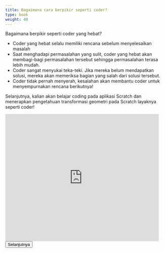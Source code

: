 ```yaml
---
title: Bagaimana cara berpikir seperti coder?
type: book
weight: 40
---
```


Bagaimana berpikir seperti coder yang hebat?

- Coder yang hebat selalu memiliki rencana sebelum menyelesaikan masalah
- Saat menghadapi permasalahan yang sulit, coder yang hebat akan membagi-bagi permasalahan tersebut sehingga permasalahan terasa lebih mudah.
- Coder sangat menyukai teka-teki. Jika mereka belum mendapatkan solusi, mereka akan memeriksa bagian yang salah dari solusi tersebut.
- Coder tidak pernah menyerah, kesalahan akan membantu coder untuk menyempurnakan rencana berikutnya!

Selanjutnya, kalian akan belajar coding pada aplikasi Scratch dan menerapkan pengetahuan transformasi geometri pada Scratch layaknya seperti coder!

<div class="container-iframe">
<iframe class="responsive-iframe" src="https://scratch.mit.edu/projects/542176382/embed" allowtransparency="true" width="485" height="402" frameborder="0" scrolling="no" allowfullscreen></iframe>
</div>

<div class="container-inside">
<div>
<form action="/course/pengenalan-scratch/1-apa-itu-scratch" method="get" >
    <button class="button-inside" type="submit">Selanjutnya</button>
  </form>
</div>
</div>
